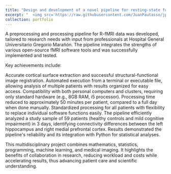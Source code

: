 ```yaml
---
title: "Design and development of a novel pipeline for resting-state functional magnetic resonance imaging processing"
excerpt: "  <img src='https://raw.githubusercontent.com/JuanPautasso/jp-info/master/images/image_24.jpg'>"
collection: portfolio
---
```


A preprocessing and processing pipeline for R-fMRI data was developed, tailored to research needs with input from professionals at Hospital General Universitario Gregorio Marañón. The pipeline integrates the strengths of various open-source fMRI software tools and was successfully implemented and tested.

Key achievements include:

Accurate cortical surface extraction and successful structural-functional image registration.
Automated execution from a terminal or executable file, allowing analysis of multiple patients with results organized for easy access.
Compatibility with both personal computers and clusters, requiring only standard hardware (e.g., 8GB RAM, i5 processor).
Processing time reduced to approximately 50 minutes per patient, compared to a full day when done manually.
Standardized processing for all patients with flexibility to replace individual software functions easily.
The pipeline efficiently analyzed a study sample of 59 patients (healthy controls and mild cognitive impairment) in 3 days, identifying connectivity differences between the left hippocampus and right medial prefrontal cortex. Results demonstrated the pipeline's reliability and its integration with Python for statistical analyses.

This multidisciplinary project combines mathematics, statistics, programming, machine learning, and medical imaging. It highlights the benefits of collaboration in research, reducing workload and costs while accelerating results, thus advancing patient care and scientific understanding.
